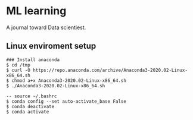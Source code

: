 # ML learning
A journal toward Data scientiest. 
## Linux enviroment setup
    ### Install anaconda
    $ cd /tmp
    $ curl -O https://repo.anaconda.com/archive/Anaconda3-2020.02-Linux-x86_64.sh
    $ chmod a+x Anaconda3-2020.02-Linux-x86_64.sh
    $ ./Anaconda3-2020.02-Linux-x86_64.sh

    -- source ~/.bashrc
    $ conda config --set auto-activate_base False
    $ conda deactivate
    $ conda activate